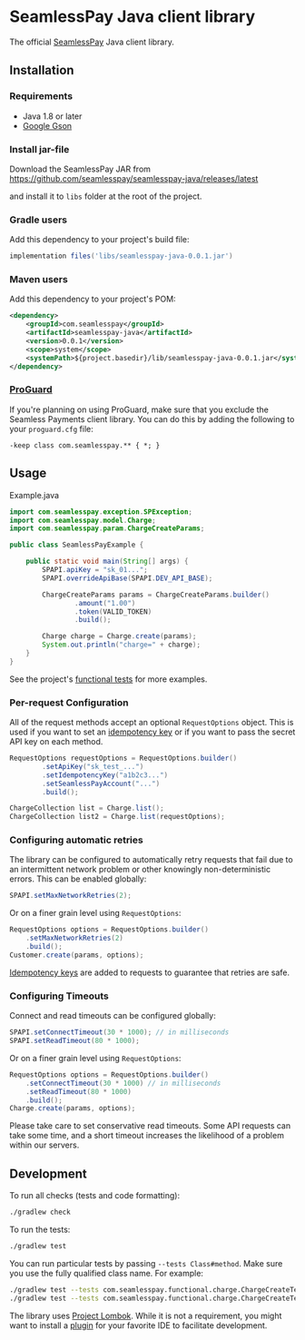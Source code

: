 # SeamlessPay Java client library

The official [SeamlessPay][seamlesspay] Java client library.

## Installation

### Requirements

- Java 1.8 or later
- [Google Gson][gson]

### Install jar-file

Download the SeamlessPay JAR from <https://github.com/seamlesspay/seamlesspay-java/releases/latest>

and install it to `libs` folder at the root of the project.

### Gradle users

Add this dependency to your project's build file:

```groovy
implementation files('libs/seamlesspay-java-0.0.1.jar')
```

### Maven users

Add this dependency to your project's POM:

```xml
<dependency>
    <groupId>com.seamlesspay</groupId>
    <artifactId>seamlesspay-java</artifactId>
    <version>0.0.1</version>
    <scope>system</scope>
    <systemPath>${project.basedir}/lib/seamlesspay-java-0.0.1.jar</systemPath>
</dependency>
```

### [ProGuard][proguard]

If you're planning on using ProGuard, make sure that you exclude the Seamless Payments
client library. You can do this by adding the following to your `proguard.cfg`
file:

```
-keep class com.seamlesspay.** { *; }
```

## Usage

Example.java

```java
import com.seamlesspay.exception.SPException;
import com.seamlesspay.model.Charge;
import com.seamlesspay.param.ChargeCreateParams;

public class SeamlessPayExample {

    public static void main(String[] args) {
        SPAPI.apiKey = "sk_01...";
        SPAPI.overrideApiBase(SPAPI.DEV_API_BASE);

        ChargeCreateParams params = ChargeCreateParams.builder()
                .amount("1.00")
                .token(VALID_TOKEN)
                .build();

        Charge charge = Charge.create(params);
        System.out.println("charge=" + charge);
    }
}
```

See the project's [functional tests][functional-tests] for more examples.

### Per-request Configuration

All of the request methods accept an optional `RequestOptions` object. This is
used if you want to set an [idempotency key][idempotency-keys] or if you want to pass the secret API
key on each method.

```java
RequestOptions requestOptions = RequestOptions.builder()
        .setApiKey("sk_test_...")
        .setIdempotencyKey("a1b2c3...")
        .setSeamlessPayAccount("...")
        .build();

ChargeCollection list = Charge.list();
ChargeCollection list2 = Charge.list(requestOptions);
```

### Configuring automatic retries

The library can be configured to automatically retry requests that fail due to
an intermittent network problem or other knowingly non-deterministic errors.
This can be enabled globally:

```java
SPAPI.setMaxNetworkRetries(2);
```

Or on a finer grain level using `RequestOptions`:

```java
RequestOptions options = RequestOptions.builder()
    .setMaxNetworkRetries(2)
    .build();
Customer.create(params, options);
```

[Idempotency keys][idempotency-keys] are added to requests to guarantee that
retries are safe.

### Configuring Timeouts

Connect and read timeouts can be configured globally:

```java
SPAPI.setConnectTimeout(30 * 1000); // in milliseconds
SPAPI.setReadTimeout(80 * 1000);
```

Or on a finer grain level using `RequestOptions`:

```java
RequestOptions options = RequestOptions.builder()
    .setConnectTimeout(30 * 1000) // in milliseconds
    .setReadTimeout(80 * 1000)
    .build();
Charge.create(params, options);
```

Please take care to set conservative read timeouts. Some API requests can take
some time, and a short timeout increases the likelihood of a problem within our
servers.

## Development

To run all checks (tests and code formatting):

```sh
./gradlew check
```

To run the tests:

```sh
./gradlew test
```

You can run particular tests by passing `--tests Class#method`. Make sure you
use the fully qualified class name. For example:

```sh
./gradlew test --tests com.seamlesspay.functional.charge.ChargeCreateTest
./gradlew test --tests com.seamlesspay.functional.charge.ChargeCreateTest.testCreatesChargeIfSuccess
```

The library uses [Project Lombok][lombok]. While it is not a requirement, you
might want to install a [plugin][lombok-plugins] for your favorite IDE to
facilitate development.

[functional-tests]: https://github.com/seamlesspay/seamlesspay-java/tree/main/src/test/java/com/seamlesspay/functional
[gson]: https://github.com/google/gson
[idempotency-keys]: https://docs.seamlesspay.com/2020-08-01/#section/Idempotent-Requests
[lombok]: https://projectlombok.org
[lombok-plugins]: https://projectlombok.org/setup/overview
[proguard]: https://www.guardsquare.com/en/products/proguard
[seamlesspay]: https://seamlesspay.com

